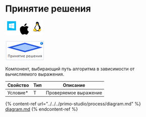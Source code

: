 # Принятие решения

![](<../../../.gitbook/assets/image (100) (1) (1) (1) (1) (1) (8).png>)

![](<../../../.gitbook/assets/image (325).png>)

Компонент, выбирающий путь алгоритма в зависимости от вычисляемого выражения.

| Свойство  | Тип | Описание              |
| --------- | --- | --------------------- |
| Условие\* | T   | Проверяемое выражение |

{% content-ref url="../../../primo-studio/process/diagram.md" %}
[diagram.md](../../../primo-studio/process/diagram.md)
{% endcontent-ref %}
